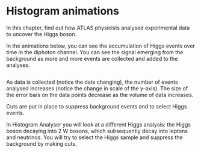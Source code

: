 # Histogram animations

In this chapter, find out how ATLAS physicists analysed experimental data to uncover the Higgs boson.

In the animations below, you can see the accumulation of Higgs events over time in the diphoton channel.  You can see the signal emerging from the background as more and more events are collected and added to the analyses.

<img alt="" src="https://twiki.cern.ch/twiki/pub/AtlasPublic/HiggsPublicResults//Hgg-FloatingScale-Short2.gif">

As data is collected (notice the date changing), the number of events analysed increases (notice the change in scale of the y-axis).  The size of the error bars on the data points decrease as the volume of data increases.

Cuts are put in place to suppress background events and to select Higgs events. 

In Histogram Analyser you will look at a different Higgs analysis:
the Higgs boson decaying into 2 W bosons, which subsequently decay into leptons and neutrinos.  You will try to select the Higgs sample and suppress the background by making cuts.
